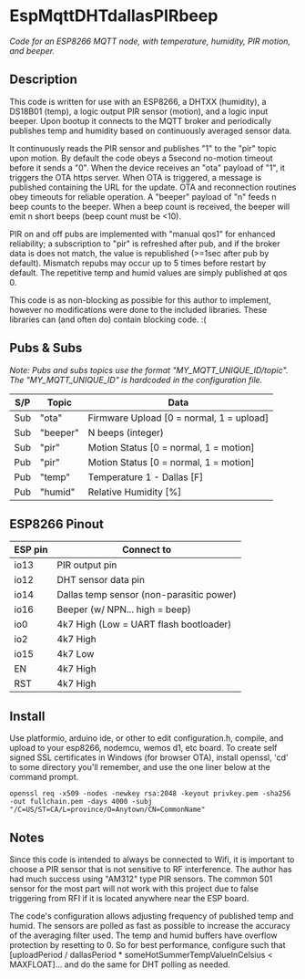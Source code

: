 # EspMqttDHTdallasPIRbeep
*Code for an ESP8266 MQTT node, with temperature, humidity, PIR motion, and beeper.*
## Description
This code is written for use with an ESP8266, a DHTXX (humidity), a DS18B01 (temp), a logic output PIR sensor (motion), and a logic input beeper. Upon bootup it connects to the MQTT broker and periodically publishes temp and humidity based on continuously averaged sensor data.

It continuously reads the PIR sensor and publishes "1" to the "pir" topic upon motion. By default the code obeys a 5second no-motion timeout before it sends a "0". When the device receives an "ota" payload of "1", it triggers the OTA https server. When OTA is triggered, a message is published containing the URL for the update. OTA and reconnection routines obey timeouts for reliable operation. A "beeper" payload of "n" feeds n beep counts to the beeper. When a beep count is received, the beeper will emit n short beeps (beep count must be <10).

PIR on and off pubs are implemented with "manual qos1" for enhanced reliability; a subscription to "pir" is refreshed after pub, and if the broker data is does not match, the value is republished (>=1sec after pub by default). Mismatch repubs may occur up to 5 times before restart by default. The repetitive temp and humid values are simply published at qos 0.

This code is as non-blocking as possible for this author to implement, however no modifications were done to the included libraries. These libraries can (and often do) contain blocking code. :(
## Pubs & Subs
*Note: Pubs and subs topics use the format "MY_MQTT_UNIQUE_ID/topic". The "MY_MQTT_UNIQUE_ID" is hardcoded in the configuration file.*

S/P | Topic | Data
--- | ------ | ---------------
Sub | "ota" | Firmware Upload [0 = normal, 1 = upload]
Sub | "beeper" | N beeps (integer)
Sub | "pir" | Motion Status [0 = normal, 1 = motion]
Pub | "pir" | Motion Status [0 = normal, 1 = motion]
Pub | "temp" | Temperature 1 - Dallas [F]
Pub | "humid" | Relative Humidity [%]
## ESP8266 Pinout
ESP pin | Connect to
------ | -------------------
io13 | PIR output pin
io12 | DHT sensor data pin
io14 | Dallas temp sensor (non-parasitic power)
io16 | Beeper (w/ NPN... high = beep)
io0 | 4k7 High (Low = UART flash bootloader)
io2 | 4k7 High
io15 | 4k7 Low
EN | 4k7 High
RST | 4k7 High
## Install
Use platformio, arduino ide, or other to edit configuration.h, compile, and upload to your esp8266, nodemcu, wemos d1, etc board. To create self signed SSL certificates in Windows (for browser OTA), install openssl, 'cd' to some directory you'll remember, and use the one liner below at the command prompt.
```
openssl req -x509 -nodes -newkey rsa:2048 -keyout privkey.pem -sha256 -out fullchain.pem -days 4000 -subj "/C=US/ST=CA/L=province/O=Anytown/CN=CommonName"
```
## Notes
Since this code is intended to always be connected to Wifi, it is important to choose a PIR sensor that is not sensitive to RF interference. The author has had much success using "AM312" type PIR sensors. The common 501 sensor for the most part will not work with this project due to false triggering from RFI if it is located anywhere near the ESP board.

The code's configuration allows adjusting frequency of published temp and humid. The sensors are polled as fast as possible to increase the accuracy of the averaging filter used. The temp and humid buffers have overflow protection by resetting to 0. So for best performance, configure such that [uploadPeriod / dallasPeriod * someHotSummerTempValueInCelsius < MAXFLOAT]... and do the same for DHT polling as needed.
